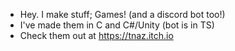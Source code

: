 - Hey. I make stuff; Games! (and a discord bot too!)
- I've made them in C and C#/Unity (bot is in TS) 
- Check them out at https://tnaz.itch.io
